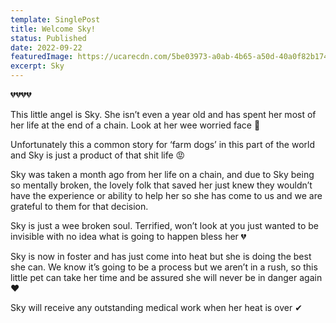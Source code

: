 ```yaml
---
template: SinglePost
title: Welcome Sky!
status: Published
date: 2022-09-22
featuredImage: https://ucarecdn.com/5be03973-a0ab-4b65-a50d-40a0f82b174b/
excerpt: Sky
---
```

💔💔💔💔


This little angel is Sky. She isn’t even a year old and has spent her most of her life at the end of a chain. Look at her wee worried face 🥺


Unfortunately this a common story for ‘farm dogs’ in this part of the world and Sky is just a product of that shit life 😡


Sky was taken a month ago from her life on a chain, and due to Sky being so mentally broken, the lovely folk that saved her just knew they wouldn’t have the experience or ability to help her so she has come to us and we are grateful to them for that decision.


Sky is just a wee broken soul. Terrified, won’t look at you just wanted to be invisible with no idea what is going to happen bless her 💔


Sky is now in foster and has just come into heat but she is doing the best she can. We know it’s going to be a process but we aren’t in a rush, so this little pet can take her time and be assured she will never be in danger again ❤️


Sky will receive any outstanding medical work when her heat is over ✔